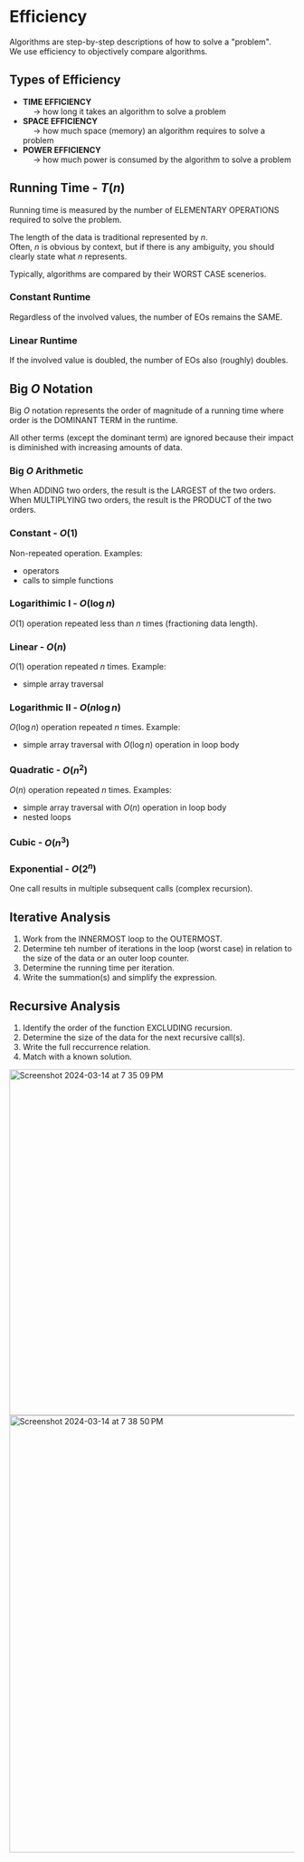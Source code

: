 # Efficiency
Algorithms are step-by-step descriptions of how to solve a "problem". <br>
We use efficiency to objectively compare algorithms.

## Types of Efficiency
- **TIME EFFICIENCY** <br>
&emsp; → how long it takes an algorithm to solve a problem
- **SPACE EFFICIENCY** <br> 
&emsp; → how much space (memory) an algorithm requires to solve a problem
- **POWER EFFICIENCY** <br>
&emsp; → how much power is consumed by the algorithm to solve a problem

## Running Time - $T(n)$
Running time is measured by the number of ELEMENTARY OPERATIONS required to solve the problem. <br>

The length of the data is traditional represented by $n$. <br>
Often, $n$ is obvious by context, but if there is any ambiguity, you should clearly state what $n$ represents. 

Typically, algorithms are compared by their WORST CASE scenerios. 

### Constant Runtime
Regardless of the involved values, the number of EOs remains the SAME. 

### Linear Runtime
If the involved value is doubled, the number of EOs also (roughly) doubles. 

## Big $O$ Notation
Big $O$ notation represents the order of magnitude of a running time where order is the DOMINANT TERM in the runtime. 

All other terms (except the dominant term) are ignored because their impact is diminished with increasing amounts of data. 

### Big $O$ Arithmetic
When ADDING two orders, the result is the LARGEST of the two orders. <br>
When MULTIPLYING two orders, the result is the PRODUCT of the two orders. 

### Constant - $O(1)$
Non-repeated operation. 
Examples:
- operators
- calls to simple functions

### Logarithimic I - $O(\log n)$
$O(1)$ operation repeated less than $n$ times (fractioning data length). 

### Linear - $O(n)$
$O(1)$ operation repeated $n$ times. 
Example:
- simple array traversal

### Logarithmic II - $O(n \log n)$
$O(\log n)$ operation repeated $n$ times. 
Example:
- simple array traversal with $O(\log n)$ operation in loop body

### Quadratic - $O(n^2)$
$O(n)$ operation repeated $n$ times.
Examples:
- simple array traversal with $O(n)$ operation in loop body
- nested loops

### Cubic - $O(n^3)$

### Exponential - $O(2^n)$
One call results in multiple subsequent calls (complex recursion). 

## Iterative Analysis
1. Work from the INNERMOST loop to the OUTERMOST.
2. Determine teh number of iterations in the loop (worst case) in relation to the size of the data or an outer loop counter.
3. Determine the running time per iteration.
4. Write the summation(s) and simplify the expression.

## Recursive Analysis
1. Identify the order of the function EXCLUDING recursion.
2. Determine the size of the data for the next recursive call(s).
3. Write the full reccurrence relation.
4. Match with a known solution. 
<img width="611" alt="Screenshot 2024-03-14 at 7 35 09 PM" src="https://github.com/liuandy1207/notes/assets/72530429/05db07cf-0375-4e12-953f-d77b4d9e5aa9">
<img width="772" alt="Screenshot 2024-03-14 at 7 38 50 PM" src="https://github.com/liuandy1207/notes/assets/72530429/3966d431-5456-4451-a7c2-33200573b2bb">






